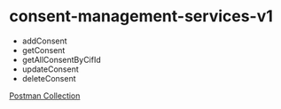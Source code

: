 # consent-management-services-v1

- addConsent
- getConsent
- getAllConsentByCifId
- updateConsent
- deleteConsent

[Postman Collection](https://drive.google.com/drive/folders/10CdHymTMV2xfGIsZEl9EGY3ALONnUmFV?usp=sharing)

